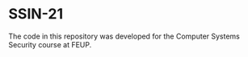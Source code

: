 # SSIN-21
The code in this repository was developed for the Computer Systems Security course at FEUP.
